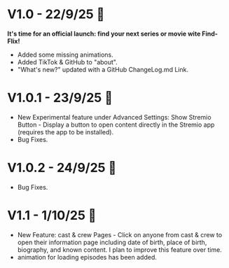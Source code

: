 # V1.0 - 22/9/25 📆
**It's time for an official launch: find your next series or movie wite Find-Flix!**
- Added some missing animations.
- Added TikTok & GitHub to "about".
- "What's new?" updated with a GitHub ChangeLog.md Link.
# V1.0.1 - 23/9/25 📅
- New Experimental feature under Advanced Settings: Show Stremio Button - Display a button to open content directly in the Stremio app (requires the app to be installed).
- Bug Fixes.
# V1.0.2 - 24/9/25 📅
- Bug Fixes.
# V1.1 - 1/10/25 📆
- New Feature: cast & crew Pages - Click on anyone from cast & crew to open their information page including date of birth, place of birth, biography, and known content. I plan to improve this feature over time.
- animation for loading episodes has been added.
